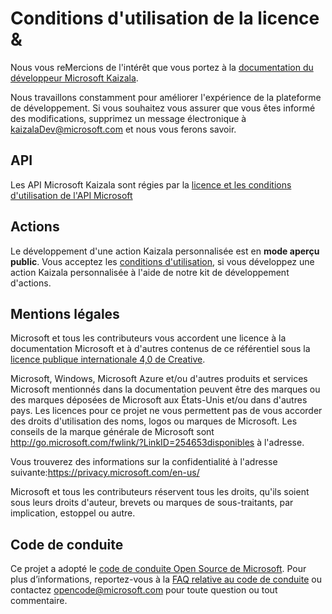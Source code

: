 # <a name="license--terms-of-use"></a>Conditions d'utilisation de la licence &

Nous vous reMercions de l'intérêt que vous portez à la [documentation du développeur Microsoft Kaizala](index.md).

Nous travaillons constamment pour améliorer l'expérience de la plateforme de développement. Si vous souhaitez vous assurer que vous êtes informé des modifications, supprimez un message électronique à kaizalaDev@microsoft.com et nous vous ferons savoir.


## <a name="apis"></a>API
Les API Microsoft Kaizala sont régies par la [licence et les conditions d'utilisation de l'API Microsoft](https://docs.microsoft.com/en-us/outlook/rest/terms-of-use)

## <a name="actions"></a>Actions

Le développement d'une action Kaizala personnalisée est en **mode aperçu public**. Vous acceptez les [conditions d'utilisation](ActionSDKLicense.md), si vous développez une action Kaizala personnalisée à l'aide de notre kit de développement d'actions.


## <a name="legal-notices"></a>Mentions légales
Microsoft et tous les contributeurs vous accordent une licence à la documentation Microsoft et à d'autres contenus de ce référentiel sous la [licence publique internationale 4,0 de Creative](https://creativecommons.org/licenses/by/4.0/legalcode). [](LICENSE.md)

Microsoft, Windows, Microsoft Azure et/ou d'autres produits et services Microsoft mentionnés dans la documentation peuvent être des marques ou des marques déposées de Microsoft aux États-Unis et/ou dans d'autres pays.
Les licences pour ce projet ne vous permettent pas de vous accorder des droits d'utilisation des noms, logos ou marques de Microsoft.
Les conseils de la marque générale de Microsoft sont http://go.microsoft.com/fwlink/?LinkID=254653disponibles à l'adresse.

Vous trouverez des informations sur la confidentialité à l'adresse suivante:https://privacy.microsoft.com/en-us/

Microsoft et tous les contributeurs réservent tous les droits, qu'ils soient sous leurs droits d'auteur, brevets ou marques de sous-traitants, par implication, estoppel ou autre.

## <a name="code-of-conduct"></a>Code de conduite
Ce projet a adopté le [code de conduite Open Source de Microsoft](https://opensource.microsoft.com/codeofconduct/). Pour plus d’informations, reportez-vous à la [FAQ relative au code de conduite](https://opensource.microsoft.com/codeofconduct/faq/) ou contactez [opencode@microsoft.com](mailto:opencode@microsoft.com) pour toute question ou tout commentaire.
